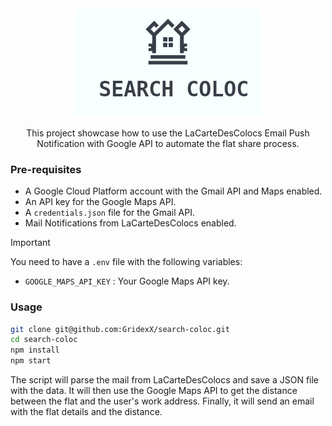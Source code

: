 <div align="center">
<img src="./assets/logo.png" width="300">

This project showcase how to use the LaCarteDesColocs Email Push Notification with Google API to automate the flat share process.

</div>

### Pre-requisites
- A Google Cloud Platform account with the Gmail API and Maps enabled.
- An API key for the Google Maps API.
- A `credentials.json` file for the Gmail API.
- Mail Notifications from LaCarteDesColocs enabled. 

>[!IMPORTANT]
> You need to have a `.env` file with the following variables:
> - `GOOGLE_MAPS_API_KEY` : Your Google Maps API key.

### Usage

```bash
git clone git@github.com:GridexX/search-coloc.git
cd search-coloc
npm install
npm start
```

The script will parse the mail from LaCarteDesColocs and save a JSON file with the data. It will then use the Google Maps API to get the distance between the flat and the user's work address. Finally, it will send an email with the flat details and the distance.
